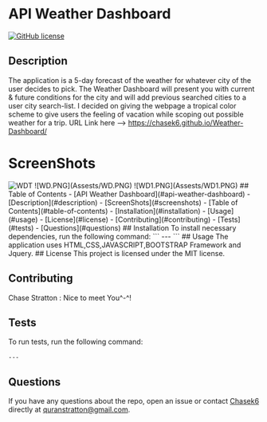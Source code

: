 
# API Weather Dashboard
[![GitHub license](https://img.shields.io/badge/license-MIT-blue.svg)](https://github.com/Chasek6/api-weather-dashboard)
## Description
The application is a 5-day forecast of the weather for whatever city of the user decides to pick. The Weather Dashboard will present you with current & future conditions for the city and will add previous searched cities to a user city search-list. I decided on giving the webpage a tropical color scheme to give users the feeling of vacation while scoping out possible weather for a trip.  URL Link here --> https://chasek6.github.io/Weather-Dashboard/


# ScreenShots
<img width="1559" alt="WDT" src="https://user-images.githubusercontent.com/108581086/192925121-9254361c-face-4096-9e06-c5817d94b7a3.png">
![WD.PNG](Assests/WD.PNG)
![WD1.PNG](Assests/WD1.PNG)
## Table of Contents 
- [API Weather Dashboard](#api-weather-dashboard)
  - [Description](#description)
- [ScreenShots](#screenshots)
  - [Table of Contents](#table-of-contents)
  - [Installation](#installation)
  - [Usage](#usage)
  - [License](#license)
  - [Contributing](#contributing)
  - [Tests](#tests)
  - [Questions](#questions)
## Installation
To install necessary dependencies, run the following command:
```
---
```
## Usage
The application uses HTML,CSS,JAVASCRIPT,BOOTSTRAP Framework and Jquery.
## License
This project is licensed under the MIT license.
  
## Contributing
Chase Stratton : Nice to meet You^-^!
## Tests
To run tests, run the following command:
```
---
```
## Questions
If you have any questions about the repo, open an issue or contact [Chasek6](undefined) directly at quranstratton@gmail.com.
